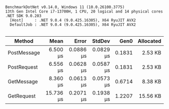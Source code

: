 ```

BenchmarkDotNet v0.14.0, Windows 11 (10.0.26100.3775)
13th Gen Intel Core i7-13700H, 1 CPU, 20 logical and 14 physical cores
.NET SDK 9.0.203
  [Host]     : .NET 9.0.4 (9.0.425.16305), X64 RyuJIT AVX2
  DefaultJob : .NET 9.0.4 (9.0.425.16305), X64 RyuJIT AVX2


```
| Method      | Mean      | Error     | StdDev    | Gen0   | Allocated |
|------------ |----------:|----------:|----------:|-------:|----------:|
| PostMessage |  6.500 μs | 0.0886 μs | 0.0829 μs | 0.1831 |   2.53 KB |
| PostRequest |  6.556 μs | 0.0628 μs | 0.0587 μs | 0.1831 |   2.53 KB |
| GetMessage  |  8.360 μs | 0.0613 μs | 0.0573 μs | 0.6714 |   8.38 KB |
| GetRequest  | 15.736 μs | 0.2071 μs | 0.1938 μs | 1.2207 |  15.56 KB |
